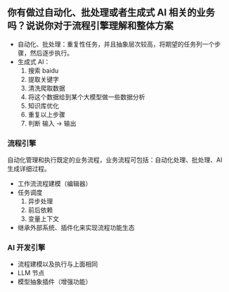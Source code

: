 ## 你有做过自动化、批处理或者生成式 AI 相关的业务吗？说说你对于流程引擎理解和整体方案

- 自动化、批处理：重复性任务，并且抽象层次较高，将期望的任务列一个步骤，然后逐步执行。
- 生成式 AI：
  1. 搜索 baidu
  2. 提取关键字
  3. 清洗爬取数据
  4. 将这个数据给到某个大模型做一些数据分析
  5. 知识库优化
  6. 重复以上步骤
  7. 判断
  输入 -> 输出

### 流程引擎

自动化管理和执行既定的业务流程，业务流程可包括：自动化处理、批处理、AI 生成详细过程。

- 工作流流程建模（编辑器）
- 任务调度
  1. 异步处理
  2. 前后依赖
  3. 变量上下文
- 继承外部系统、插件化来实现流程功能生态

### AI 开发引擎

- 流程建模以及执行与上面相同
- LLM 节点
- 模型抽象插件（增强功能）
